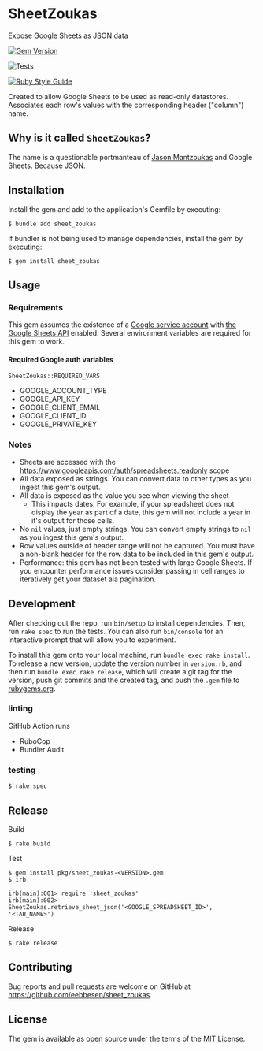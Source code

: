 # SheetZoukas

Expose Google Sheets as JSON data

[![Gem Version](https://badge.fury.io/rb/sheet_zoukas.svg)](https://badge.fury.io/rb/sheet_zoukas)

![Tests](https://github.com/eebbesen/sheet_zoukas/actions/workflows/ruby.yml/badge.svg)

[![Ruby Style Guide](https://img.shields.io/badge/code_style-rubocop-brightgreen.svg)](https://github.com/rubocop/rubocop)

Created to allow Google Sheets to be used as read-only datastores. Associates each row's values with the corresponding header ("column") name.

## Why is it called `SheetZoukas`?
The name is a questionable portmanteau of [Jason Mantzoukas](https://en.wikipedia.org/wiki/Jason_Mantzoukas) and Google Sheets. Because JSON.

## Installation

Install the gem and add to the application's Gemfile by executing:

    $ bundle add sheet_zoukas

If bundler is not being used to manage dependencies, install the gem by executing:

    $ gem install sheet_zoukas

## Usage

### Requirements

This gem assumes the existence of a [Google service account](https://developers.google.com/identity/protocols/oauth2/service-account) with [the Google Sheets API](https://console.cloud.google.com/apis/library/sheets.googleapis.com) enabled. Several environment variables are required for this gem to work.

#### Required Google auth variables
`SheetZoukas::REQUIRED_VARS`

* GOOGLE_ACCOUNT_TYPE
* GOOGLE_API_KEY
* GOOGLE_CLIENT_EMAIL
* GOOGLE_CLIENT_ID
* GOOGLE_PRIVATE_KEY


### Notes
* Sheets are accessed with the https://www.googleapis.com/auth/spreadsheets.readonly scope
* All data exposed as strings. You can convert data to other types as you ingest this gem's output.
* All data is exposed as the value you see when viewing the sheet
    * This impacts dates. For example, if your spreadsheet does not display the year as part of a date, this gem will not include a year in it's output for those cells.
* No `nil` values, just empty strings. You can convert empty strings to `nil` as you ingest this gem's output.
* Row values outside of header range will not be captured. You must have a non-blank header for the row data to be included in this gem's output.
* Performance: this gem has not been tested with large Google Sheets. If you encounter performance issues consider passing in cell ranges to iteratively get your dataset ala pagination.

## Development

After checking out the repo, run `bin/setup` to install dependencies. Then, run `rake spec` to run the tests. You can also run `bin/console` for an interactive prompt that will allow you to experiment.

To install this gem onto your local machine, run `bundle exec rake install`. To release a new version, update the version number in `version.rb`, and then run `bundle exec rake release`, which will create a git tag for the version, push git commits and the created tag, and push the `.gem` file to [rubygems.org](https://rubygems.org).

### linting

GitHub Action runs
* RuboCop
* Bundler Audit

### testing

    $ rake spec

## Release
Build

    $ rake build

Test

    $ gem install pkg/sheet_zoukas-<VERSION>.gem
    $ irb

    irb(main):001> require 'sheet_zoukas'
    irb(main):002> SheetZoukas.retrieve_sheet_json('<GOOGLE_SPREADSHEET_ID>', '<TAB_NAME>')

Release

    $ rake release

## Contributing

Bug reports and pull requests are welcome on GitHub at https://github.com/eebbesen/sheet_zoukas.

## License

The gem is available as open source under the terms of the [MIT License](https://opensource.org/licenses/MIT).
